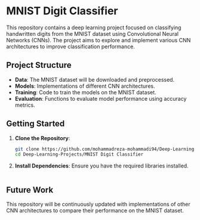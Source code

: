 # MNIST Digit Classifier

This repository contains a deep learning project focused on classifying handwritten digits from the MNIST dataset using Convolutional Neural Networks (CNNs). The project aims to explore and implement various CNN architectures to improve classification performance.

## Project Structure

- **Data**: The MNIST dataset will be downloaded and preprocessed.
- **Models**: Implementations of different CNN architectures.
- **Training**: Code to train the models on the MNIST dataset.
- **Evaluation**: Functions to evaluate model performance using accuracy metrics.

## Getting Started

1. **Clone the Repository**:
   ```bash
   git clone https://github.com/mohammadreza-mohammadi94/Deep-Learning-Projects.git
   cd Deep-Learning-Projects/MNIST Digit Classifier
   ```

2. **Install Dependencies**:
   Ensure you have the required libraries installed.
   ```

## Future Work

This repository will be continuously updated with implementations of other CNN architectures to compare their performance on the MNIST dataset.

